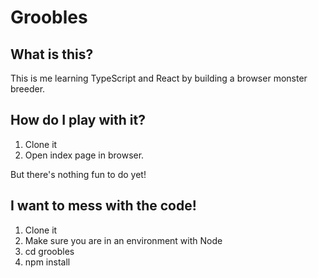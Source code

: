 # Groobles

## What is this?
This is me learning TypeScript and React by building a browser monster breeder.

## How do I play with it?
1. Clone it 
2. Open index page in browser. 

But there's nothing fun to do yet!

## I want to mess with the code!
1. Clone it
2. Make sure you are in an environment with Node
3. cd groobles
4. npm install
